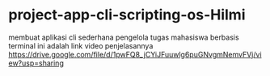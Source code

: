 # project-app-cli-scripting-os-Hilmi
membuat aplikasi cli sederhana pengelola tugas mahasiswa berbasis terminal
ini adalah link video penjelasannya https://drive.google.com/file/d/1pwFQ8_jCYiJFuuwlg6puGNvgmNemvFVj/view?usp=sharing
